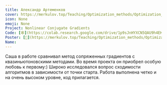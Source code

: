 ```yaml
---
title: Александр Артеменков
cover: https://merkulov.top/Teaching/Optimization_methods/Optimization_methods____/Лучшие_проекты_по_оптимизации_2018/Александр_Артеменков/artemenkov.jpeg
icon: None
emoji: None
Project: Nonlinear Conjugate Gradients
Code: [🕸](https://colab.research.google.com/drive/1p9sJnHYXCN5QAU9h4EHUkiKRuGPIqQuP)
Poster: [📎](https://merkulov.top/Teaching/Optimization_methods/Optimization_methods____/Лучшие_проекты_по_оптимизации_2018/Александр_Артеменков/artemenkov_poster.pdf)
Name: 
---
```


Саша в работе сравнивал метод сопряженных градиентов с квазиньютоновскими методами. Во время проекта он приобрел особую любовь к первому:) Широко исследовался вопрос сходимости алгоритмов в зависимости от точки старта. Работа выполнена четко и на очень высоком уровне, код прилагается.
